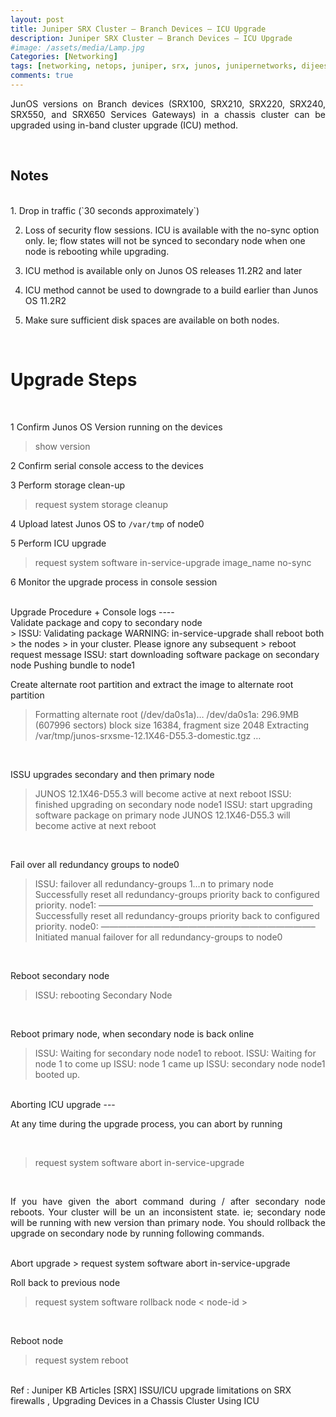 ```yaml
---
layout: post
title: Juniper SRX Cluster – Branch Devices – ICU Upgrade
description: Juniper SRX Cluster – Branch Devices – ICU Upgrade
#image: /assets/media/Lamp.jpg
Categories: [Networking]
tags: [networking, netops, juniper, srx, junos, junipernetworks, dijeeshpnair, devops, ]
comments: true
---
```


<p style="text-align:justify;">
JunOS versions on Branch devices (SRX100, SRX210, SRX220, SRX240, SRX550, and SRX650 Services Gateways) in a chassis cluster can be upgraded using  in-band cluster upgrade (ICU) method.
</p> <br>

Notes
----
<br>
1. Drop in traffic (`30 seconds approximately`)

2. Loss of security flow sessions. ICU is available with the no-sync option only. Ie; flow states will not be synced to secondary node when one node is rebooting while upgrading.

3. ICU method is available only on Junos OS releases 11.2R2 and later

4. ICU method cannot be used to downgrade to a build earlier than Junos OS 11.2R2

5. Make sure sufficient disk spaces are available on both nodes.
<br>

Upgrade Steps
===


<br>

1 Confirm Junos OS Version running on the devices
 > show version

2 Confirm serial console access to the devices

3 Perform storage clean-up

 >  request system storage cleanup

 4 Upload latest Junos OS to `/var/tmp` of node0

 5 Perform ICU upgrade
 >request system software in-service-upgrade image_name no-sync

 6 Monitor the upgrade process in console session

 <br>
Upgrade Procedure + Console logs
----
<br>
Validate package and copy to secondary node
<br>
> ISSU: Validating package WARNING: in-service-upgrade shall reboot both
> the nodes
>          in your cluster. Please ignore any subsequent
>          reboot request message ISSU: start downloading software package on secondary node Pushing bundle to node1

Create alternate root partition and extract the image to alternate root partition
<br>
> Formatting alternate root (/dev/da0s1a)… /dev/da0s1a: 296.9MB (607996
> sectors) block size 16384, fragment size 2048 Extracting
> /var/tmp/junos-srxsme-12.1X46-D55.3-domestic.tgz …
<br>

ISSU upgrades secondary and then primary node
<br>
> JUNOS 12.1X46-D55.3 will become active at next reboot ISSU: finished
> upgrading on secondary node node1 ISSU: start upgrading software
> package on primary node JUNOS 12.1X46-D55.3 will become active at next reboot
<br>

Fail over all redundancy groups to node0
<br>
> ISSU: failover all redundancy-groups 1…n to primary node Successfully
> reset all redundancy-groups priority back to configured priority.
> node1: ————————————————————————– Successfully reset all
> redundancy-groups priority back to configured priority. node0:
> ————————————————————————– Initiated manual failover for all
> redundancy-groups to node0
<br>

Reboot secondary node
<br>
> ISSU: rebooting Secondary Node
<br>

Reboot primary node, when secondary node is back online
<br>
> ISSU: Waiting for secondary node node1 to reboot. ISSU: Waiting for
> node 1 to come up ISSU: node 1 came up ISSU: secondary node node1
> booted up.


<br>
Aborting ICU upgrade
---
<br>
<p style="text-align:justify;">
At any time during the upgrade process, you can abort by running </p>
<br>

> request system software abort in-service-upgrade
<br>
<p style="text-align:justify;">
If you have given the abort command during / after secondary node reboots. Your cluster will be un an inconsistent state. ie; secondary node will be running with new version than primary node. You should rollback the upgrade on secondary node by running following commands.</p>
<br>
Abort upgrade
> request system software abort in-service-upgrade  <br>


Roll back to previous node
> request system software rollback node < node-id >  
<br>

Reboot node
>request system reboot

<br>
Ref : Juniper KB Articles [SRX] ISSU/ICU upgrade limitations on SRX firewalls , Upgrading Devices in a Chassis Cluster Using ICU
